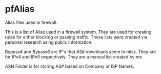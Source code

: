 # pfAlias
Alias files used in firewall.

This is a list of Alias used in a firewall system. They are used for creating rules for either blocking or passing traffic. These lists were created via personal research using public information.

Bypass4 and Bypass6 are IP's that AS# downloads seem to miss. They are for IPv4 and IPv6 respectively. They are a manual list created by me.

ASN Folder is for storing AS# based on Company or ISP Names.
